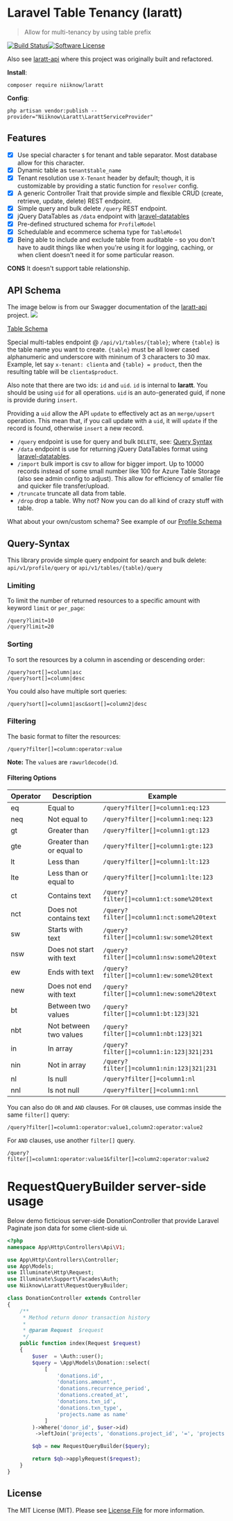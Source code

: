 # Laravel Table Tenancy (laratt)
> Allow for multi-tenancy by using table prefix

[![Build Status](https://travis-ci.org/niiknow/laratt.svg?branch=master)](https://travis-ci.org/niiknow/laratt)[![Software License](https://img.shields.io/badge/license-MIT-brightgreen.svg?style=flat-square)](LICENSE.md)

Also see [laratt-api](https://github.com/niiknow/laratt-api) where this project was originally built and refactored.

**Install**:
```
composer require niiknow/laratt
```

**Config**:
```
php artisan vendor:publish --provider="Niiknow\Laratt\LarattServiceProvider"
```

## Features
- [x] Use special character `$` for tenant and table separator.  Most database allow for this character.
- [x] Dynamic table as `tenant$table_name`
- [x] Tenant resolution use `X-Tenant` header by default; though, it is customizable by providing a static function for `resolver` config.
- [x] A generic Controller Trait that provide simple and flexible CRUD (create, retrieve, update, delete) REST endpoint.
- [x] Simple query and bulk delete `/query` REST endpoint.
- [x] jQuery DataTables as `/data` endpoint with [laravel-datatables](https://github.com/yajra/laravel-datatables) 
- [x] Pre-defined structured schema for `ProfileModel`
- [x] Schedulable and ecommerce schema type for `TableModel`
- [x] Being able to include and exclude table from auditable - so you don't have to audit things like when you're using it for logging, caching, or when client doesn't need it for some particular reason. 

**CONS** It doesn't support table relationship.

## API Schema
The image below is from our Swagger documentation of the [laratt-api](https://github.com/niiknow/laratt-api) project.
![](https://raw.githubusercontent.com/niiknow/laratt/master/api.png?raw=true)

[Table Schema](https://github.com/niiknow/laratt/blob/master/src/Models/TableModel.php#L77)

Special multi-tables endpoint @ `/api/v1/tables/{table}`; where `{table}` is the table name you want to create.  `{table}` must be all lower cased alphanumeric and underscore with mininum of 3 characters to 30 max.  Example, let say `x-tenant: clienta` and `{table} = product`, then the resulting table will be `clienta$product`.

Also note that there are two ids: `id` and `uid`. `id` is internal to **laratt**.  You should be using `uid` for all operations.  `uid` is an auto-generated guid, if none is provide during `insert`.

Providing a `uid` allow the API `update` to effectively act as an `merge/upsert` operation.  This mean that, if you call update with a `uid`, it will `update` if the record is found, otherwise `insert` a new record.

- `/query` endpoint is use for query and bulk `DELETE`, see: [Query Syntax](#query-syntax)
- `/data` endpoint is use for returning jQuery DataTables format using [laravel-datatables](https://github.com/yajra/laravel-datatables).
- `/import` bulk import is csv to allow for bigger import.  Up to 10000 records instead of some small number like 100 for Azure Table Storage (also see admin config to adjust).  This allow for efficiency of smaller file and quicker file transfer/upload.
- `/truncate` truncate all data from table.
- `/drop` drop a table.  Why not?  Now you can do all kind of crazy stuff with table.

What about your own/custom schema?  See example of our [Profile Schema](https://github.com/niiknow/laratt/blob/master/src/Models/ProfileModel.php#L78)

## Query-Syntax
This library provide simple query endpoint for search and bulk delete: `api/v1/profile/query` or `api/v1/tables/{table}/query`

### Limiting

To limit the number of returned resources to a specific amount with keyword `limit` or `per_page`:

```
/query?limit=10
/query?limit=20
```

### Sorting

To sort the resources by a column in ascending or descending order:

```
/query?sort[]=column|asc
/query?sort[]=column|desc
```

You could also have multiple sort queries:

```
/query?sort[]=column1|asc&sort[]=column2|desc
```

### Filtering

The basic format to filter the resources:

```
/query?filter[]=column:operator:value
```

**Note:** The `value`s are `rawurldecode()`d.

#### Filtering Options

| Operator | Description | Example |
| --- | --- | --- |
| eq | Equal to | `/query?filter[]=column1:eq:123` |
| neq | Not equal to | `/query?filter[]=column1:neq:123` |
| gt | Greater than | `/query?filter[]=column1:gt:123` |
| gte | Greater than or equal to | `/query?filter[]=column1:gte:123` |
| lt | Less than | `/query?filter[]=column1:lt:123` |
| lte | Less than or equal to | `/query?filter[]=column1:lte:123` |
| ct | Contains text | `/query?filter[]=column1:ct:some%20text` |
| nct | Does not contains text | `/query?filter[]=column1:nct:some%20text` |
| sw | Starts with text | `/query?filter[]=column1:sw:some%20text` |
| nsw | Does not start with text | `/query?filter[]=column1:nsw:some%20text` |
| ew | Ends with text | `/query?filter[]=column1:ew:some%20text` |
| new | Does not end with text | `/query?filter[]=column1:new:some%20text` |
| bt | Between two values | `/query?filter[]=column1:bt:123\|321` |
| nbt | Not between two values | `/query?filter[]=column1:nbt:123\|321` |
| in | In array | `/query?filter[]=column1:in:123\|321\|231` |
| nin | Not in array | `/query?filter[]=column1:nin:123\|321\|231` |
| nl | Is null | `/query?filter[]=column1:nl` |
| nnl | Is not null | `/query?filter[]=column1:nnl` |

You can also do `OR` and `AND` clauses. For `OR` clauses, use commas inside the same `filter[]` query:

```
/query?filter[]=column1:operator:value1,column2:operator:value2
```

For `AND` clauses, use another `filter[]` query.

```
/query?filter[]=column1:operator:value1&filter[]=column2:operator:value2
```

# RequestQueryBuilder server-side usage
Below demo ficticious server-side DonationController that provide Laravel Paginate json data for some client-side ui.

```php
<?php
namespace App\Http\Controllers\Api\V1;

use App\Http\Controllers\Controller;
use App\Models;
use Illuminate\Http\Request;
use Illuminate\Support\Facades\Auth;
use Niiknow\Laratt\RequestQueryBuilder;

class DonationController extends Controller
{
    /**
     * Method return donor transaction history
     *
     * @param Request  $request
     */
    public function index(Request $request)
    {
        $user  = \Auth::user();
        $query = \App\Models\Donation::select(
            [
                'donations.id',
                'donations.amount',
                'donations.recurrence_period',
                'donations.created_at',
                'donations.txn_id',
                'donations.txn_type',
                'projects.name as name'
            ]
        )->Where('donor_id', $user->id)
         ->leftJoin('projects', 'donations.project_id', '=', 'projects.id');

        $qb = new RequestQueryBuilder($query);

        return $qb->applyRequest($request);
    }
}
```

## License

The MIT License (MIT). Please see [License File](LICENSE.md) for more information.
